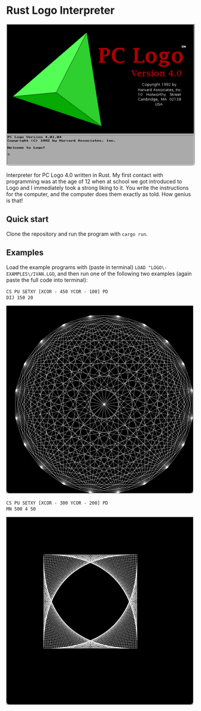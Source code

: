 # Rust Logo Interpreter

<img src="res/logo.png" alt="PC Logo 4.0" width="640"/>

Interpreter for PC Logo 4.0 written in Rust. My first contact with programming was at the age of 12 when at school we got introduced to Logo and I immediately took a strong liking to it. You write the instructions for the computer, and the computer does them exactly as told. How genius is that!

## Quick start

Clone the repository and run the program with `cargo run`.

## Examples

Load the example programs with (paste in terminal) `LOAD "LOGO\-EXAMPLES\/IVAN.LGO`, and then run one of the following two examples (again paste the full code into terminal):

```
CS PU SETXY [XCOR - 450 YCOR - 100] PD
DIJ 150 20
```

<img src="res/dij.png" alt="DIJ" width="500"/>

```
CS PU SETXY [XCOR - 300 YCOR - 200] PD
MN 500 4 50
```

<img src="res/mn.png" alt="MN" width="500"/>
